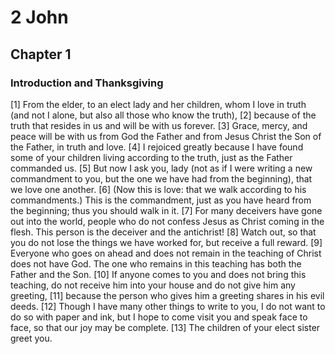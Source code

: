 # 2 John

## Chapter 1 <!-- scripture:1 -->

### Introduction and Thanksgiving

[1] From the elder, to an elect lady and her children, whom I love in truth (and not I alone, but also all those who know the truth),
[2] because of the truth that resides in us and will be with us forever.
[3] Grace, mercy, and peace will be with us from God the Father and from Jesus Christ the Son of the Father, in truth and love.
[4] I rejoiced greatly because I have found some of your children living according to the truth, just as the Father commanded us.
[5] But now I ask you, lady (not as if I were writing a new commandment to you, but the one we have had from the beginning), that we love one another.
[6] (Now this is love: that we walk according to his commandments.) This is the commandment, just as you have heard from the beginning; thus you should walk in it.
[7] For many deceivers have gone out into the world, people who do not confess Jesus as Christ coming in the flesh. This person is the deceiver and the antichrist!
[8] Watch out, so that you do not lose the things we have worked for, but receive a full reward.
[9] Everyone who goes on ahead and does not remain in the teaching of Christ does not have God. The one who remains in this teaching has both the Father and the Son.
[10] If anyone comes to you and does not bring this teaching, do not receive him into your house and do not give him any greeting,
[11] because the person who gives him a greeting shares in his evil deeds.
[12] Though I have many other things to write to you, I do not want to do so with paper and ink, but I hope to come visit you and speak face to face, so that our joy may be complete.
[13] The children of your elect sister greet you.
